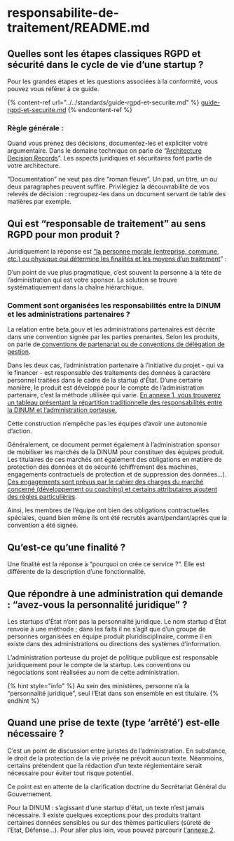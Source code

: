# responsabilite-de-traitement/README.md

## **Quelles sont les étapes classiques RGPD et sécurité dans le cycle de vie d’une startup ?**

Pour les grandes étapes et les questions associées à la conformité, vous pouvez vous référer à ce guide.

{% content-ref url="../../standards/guide-rgpd-et-securite.md" %}
[guide-rgpd-et-securite.md](../../standards/guide-rgpd-et-securite.md)
{% endcontent-ref %}

### Règle générale :

Quand vous prenez des décisions, documentez-les et expliciter votre argumentaire. Dans le domaine technique on parle de “[Architecture Decision Records](https://github.com/joelparkerhenderson/architecture\_decision\_record)”. Les aspects juridiques et sécuritaires font partie de votre architecture.

“Documentation” ne veut pas dire “roman fleuve”. Un pad, un titre, un ou deux paragraphes peuvent suffire. Privilégiez la découvrabilité de vos relevés de décision : regroupez-les dans un document servant de table des matières par exemple.

## **Qui est “responsable de traitement” au sens RGPD pour mon produit ?**

Juridiquement la réponse est [“la personne morale (entreprise, commune, etc.) ou physique qui détermine les finalités et les moyens d’un traitement](https://www.cnil.fr/fr/definition/responsable-de-traitement)” :

D’un point de vue plus pragmatique, c’est souvent la personne à la tête de l’administration qui est votre sponsor. La solution se trouve systématiquement dans la chaîne hiérarchique.

### **Comment sont organisées les responsabilités entre la DINUM et les administrations partenaires ?**

La relation entre beta.gouv et les administrations partenaires est décrite dans une convention signée par les parties prenantes. Selon les produits, on parle de[ conventions de partenariat ou de conventions de délégation de gestion](../../standards/securite/responsabilite-de-traitement/broken-reference/).

Dans les deux cas, l’administration partenaire à l’initiative du projet - qui va le financer - est responsable des traitements des données à caractère personnel traitées dans le cadre de la startup d'État. D’une certaine manière, le produit est développé pour le compte de l’administration partenaire, c’est la méthode utilisée qui varie. [En annexe 1, vous trouverez un tableau présentant la répartition traditionnelle des responsabilités entre la DINUM et l’administration porteuse.](responsabilite-de-traitement/annexe-1-tableau-presentant-la-repartition-traditionnelle-entre-les-startups-detat-et-leurs-spons.md)

Cette construction n’empêche pas les équipes d’avoir une autonomie d’action.

Généralement, ce document permet également à l’administration sponsor de mobiliser les marchés de la DINUM pour constituer des équipes produit. Les titulaires de ces marchés ont également des obligations en matière de protection des données et de sécurité (chiffrement des machines, engagements contractuels de protection et de suppression des données…). [Ces engagements sont prévus par le cahier des charges du marché concerné (développement ou coaching) et certains attributaires ajoutent des règles particulières](../../gestion-administrative/marches-publics-beta.gouv.fr).

Ainsi, les membres de l’équipe ont bien des obligations contractuelles spéciales, quand bien même ils ont été recrutés avant/pendant/après que la convention a été signée.

## **Qu’est-ce qu’une finalité ?**

Une finalité est la réponse à “pourquoi on crée ce service ?”. Elle est différente de la description d’une fonctionnalité.

## **Que répondre à une administration qui demande : “avez-vous la personnalité juridique” ?**

Les startups d'État n’ont pas la personnalité juridique. Le nom startup d'État renvoie à une méthode ; dans les faits il ne s’agit que d’un groupe de personnes organisées en équipe produit pluridisciplinaire, comme il en existe dans des administrations ou directions des systèmes d’information.

L’administration porteuse du projet de politique publique est responsable juridiquement pour le compte de la startup. Les conventions ou négociations sont réalisées au nom de cette administration.

{% hint style="info" %}
Au sein des ministères, personne n’a la “personnalité juridique”, seul l’Etat dans son ensemble en est titulaire.
{% endhint %}

## **Quand une prise de texte (type ‘arrêté’) est-elle nécessaire ?**

C’est un point de discussion entre juristes de l’administration. En substance, le droit de la protection de la vie privée ne prévoit aucun texte. Néanmoins, certains prétendent que la rédaction d’un texte réglementaire serait nécessaire pour éviter tout risque potentiel.

Ce point est en attente de la clarification doctrine du Secrétariat Général du Gouvernement.

Pour la DINUM : s’agissant d’une startup d'état, un texte n’est jamais nécessaire. Il existe quelques exceptions pour des produits traitant certaines données sensibles ou sur des thèmes particuliers (sûreté de l’Etat, Défense…). Pour aller plus loin, vous pouvez parcourir [l'annexe 2](responsabilite-de-traitement/annexe-2-dans-quel-cas-un-texte-juridique-est-il-necessaire-pour-mettre-en-oeuvre-mon-produit.md).
